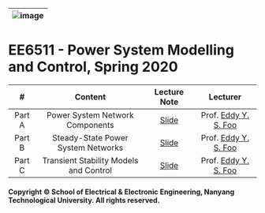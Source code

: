 |![image](https://github.com/ldkong1205/NTU-Graduate-Courses/blob/master/Courses/EE6511/logo.png)|
|---|
# EE6511 - Power System Modelling and Control, Spring 2020

|#|Content|Lecture Note|Lecturer|
|:---:|:---:|:---:|:---:|
|Part A|Power System Network Components|[Slide](https://github.com/ldkong1205/NTU-Graduate-Courses/blob/master/Courses/EE6511/Slides/EE6511%20PART%20A(FYS).pdf)|Prof. [Eddy Y. S. Foo](http://research.ntu.edu.sg/expertise/academicprofile/Pages/StaffProfile.aspx?ST_EMAILID=eddyfoo)|
|Part B|Steady-State Power System Networks|[Slide](https://github.com/ldkong1205/NTU-Graduate-Courses/blob/master/Courses/EE6511/Slides/EE6511%20PART%20B(FYS).pdf)|Prof. [Eddy Y. S. Foo](http://research.ntu.edu.sg/expertise/academicprofile/Pages/StaffProfile.aspx?ST_EMAILID=eddyfoo)|
|Part C|Transient Stability Models and Control|[Slide](https://github.com/ldkong1205/NTU-Graduate-Courses/blob/master/Courses/EE6511/Slides/EE6511%20PART%20C(FYS).pdf)|Prof. [Eddy Y. S. Foo](http://research.ntu.edu.sg/expertise/academicprofile/Pages/StaffProfile.aspx?ST_EMAILID=eddyfoo)|

#### Copyright © School of Electrical & Electronic Engineering, Nanyang Technological University. All rights reserved.
